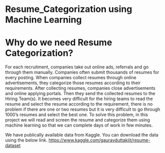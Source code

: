 # Resume_Categorization using Machine Learning
# Why do we need Resume Categorization?
For each recruitment, companies take out online ads, referrals and go through them manually. Companies often submit thousands of resumes for every posting. When companies collect resumes through online advertisements, they categorize those resumes according to their requirements. After collecting resumes, companies close advertisements and online applying portals. Then they send the collected resumes to the Hiring Team(s). It becomes very difficult for the hiring teams to read the resume and select the resume according to the requirement, there is no problem if there are one or two resumes but it is very difficult to go through 1000’s resumes and select the best one. To solve this problem, in this project we will read and screen the resume and categorize them using machine learning so that we can complete days of work in few minutes.

We have publically available data from Kaggle. You can download the data using the below link. https://www.kaggle.com/gauravduttakiit/resume-dataset
